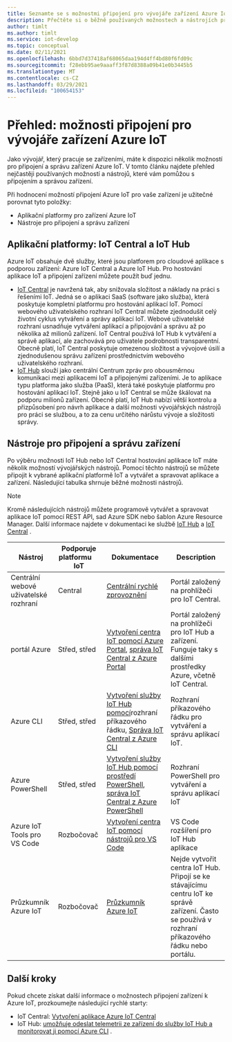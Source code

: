 ```yaml
---
title: Seznamte se s možnostmi připojení pro vývojáře zařízení Azure IoT.
description: Přečtěte si o běžně používaných možnostech a nástrojích připojení zařízení pro vývojáře zařízení Azure IoT.
author: timlt
ms.author: timlt
ms.service: iot-develop
ms.topic: conceptual
ms.date: 02/11/2021
ms.openlocfilehash: 6bbd7d37418af68065daa194d4ff4bd80f6fd09c
ms.sourcegitcommit: f28ebb95ae9aaaff3f87d8388a09b41e0b3445b5
ms.translationtype: MT
ms.contentlocale: cs-CZ
ms.lasthandoff: 03/29/2021
ms.locfileid: "100654153"
---
```

# <a name="overview-connection-options-for-azure-iot-device-developers"></a>Přehled: možnosti připojení pro vývojáře zařízení Azure IoT
Jako vývojář, který pracuje se zařízeními, máte k dispozici několik možností pro připojení a správu zařízení Azure IoT. V tomto článku najdete přehled nejčastěji používaných možností a nástrojů, které vám pomůžou s připojením a správou zařízení.

Při hodnocení možností připojení Azure IoT pro vaše zařízení je užitečné porovnat tyto položky:
- Aplikační platformy pro zařízení Azure IoT
- Nástroje pro připojení a správu zařízení

## <a name="application-platforms-iot-central-and-iot-hub"></a>Aplikační platformy: IoT Central a IoT Hub
Azure IoT obsahuje dvě služby, které jsou platforem pro cloudové aplikace s podporou zařízení: Azure IoT Central a Azure IoT Hub. Pro hostování aplikace IoT a připojení zařízení můžete použít buď jednu.
- [IoT Central](../iot-central/core/overview-iot-central.md) je navržená tak, aby snižovala složitost a náklady na práci s řešeními IoT. Jedná se o aplikaci SaaS (software jako služba), která poskytuje kompletní platformu pro hostování aplikací IoT. Pomocí webového uživatelského rozhraní IoT Central můžete zjednodušit celý životní cyklus vytváření a správy aplikací IoT. Webové uživatelské rozhraní usnadňuje vytváření aplikací a připojování a správu až po několika až milionů zařízení. IoT Central používá IoT Hub k vytváření a správě aplikací, ale zachovává pro uživatele podrobnosti transparentní. Obecně platí, IoT Central poskytuje omezenou složitost a vývojové úsilí a zjednodušenou správu zařízení prostřednictvím webového uživatelského rozhraní.
- [IoT Hub](../iot-hub/about-iot-hub.md) slouží jako centrální Centrum zpráv pro obousměrnou komunikaci mezi aplikacemi IoT a připojenými zařízeními. Je to aplikace typu platforma jako služba (PaaS), která také poskytuje platformu pro hostování aplikací IoT. Stejně jako u IoT Central se může škálovat na podporu milionů zařízení. Obecně platí, IoT Hub nabízí větší kontrolu a přizpůsobení pro návrh aplikace a další možnosti vývojářských nástrojů pro práci se službou, a to za cenu určitého nárůstu vývoje a složitosti správy.

## <a name="tools-to-connect-and-manage-devices"></a>Nástroje pro připojení a správu zařízení
Po výběru možnosti IoT Hub nebo IoT Central hostování aplikace IoT máte několik možností vývojářských nástrojů. Pomocí těchto nástrojů se můžete připojit k vybrané aplikační platformě IoT a vytvářet a spravovat aplikace a zařízení. Následující tabulka shrnuje běžné možnosti nástrojů. 

> [!NOTE]
> Kromě následujících nástrojů můžete programově vytvářet a spravovat aplikace IoT pomocí REST API, sad Azure SDK nebo šablon Azure Resource Manager. Další informace najdete v dokumentaci ke službě [IoT Hub](../iot-hub/about-iot-hub.md) a [IoT Central](../iot-central/core/overview-iot-central.md) .

|Nástroj  |Podporuje platformu &nbsp; &nbsp; &nbsp; IoT &nbsp; |Dokumentace  |Description  |
|---------|---------|---------|---------|
|Centrální webové uživatelské rozhraní     | Central | [Centrální rychlé zprovoznění](../iot-central/core/quick-deploy-iot-central.md) | Portál založený na prohlížeči pro IoT Central. |
|portál Azure     | Střed, střed      | [Vytvoření centra IoT pomocí Azure Portal](../iot-hub/iot-hub-create-through-portal.md), [správa IoT Central z Azure Portal](../iot-central/core/howto-manage-iot-central-from-portal.md)| Portál založený na prohlížeči pro IoT Hub a zařízení. Funguje taky s dalšími prostředky Azure, včetně IoT Central. |
|Azure CLI     | Střed, střed          | [Vytvoření služby IoT Hub pomocí](../iot-hub/iot-hub-create-using-cli.md)rozhraní příkazového řádku, [Správa IoT Central z Azure CLI](../iot-central/core/howto-manage-iot-central-from-cli.md) | Rozhraní příkazového řádku pro vytváření a správu aplikací IoT. |
|Azure PowerShell     | Střed, střed   | [Vytvoření služby IoT Hub pomocí prostředí PowerShell](../iot-hub/iot-hub-create-using-powershell.md), [správa IoT Central z Azure PowerShell](../iot-central/core/howto-manage-iot-central-from-powershell.md) | Rozhraní PowerShell pro vytváření a správu aplikací IoT |
|Azure IoT Tools pro VS Code  | Rozbočovač | [Vytvoření centra IoT pomocí nástrojů pro VS Code](../iot-hub/iot-hub-create-use-iot-toolkit.md) | VS Code rozšíření pro IoT Hub aplikace |
|Průzkumník Azure IoT     | Rozbočovač | [Průzkumník Azure IoT](https://github.com/Azure/azure-iot-explorer) | Nejde vytvořit centra IoT Hub. Připojí se ke stávajícímu centru IoT ke správě zařízení. Často se používá v rozhraní příkazového řádku nebo portálu.|

## <a name="next-steps"></a>Další kroky
Pokud chcete získat další informace o možnostech připojení zařízení k Azure IoT, prozkoumejte následující rychlé starty:
- IoT Central: [Vytvoření aplikace Azure IoT Central](../iot-central/core/quick-deploy-iot-central.md)
- IoT Hub: [umožňuje odeslat telemetrii ze zařízení do služby IoT Hub a monitorovat ji pomocí Azure CLI](../iot-hub/quickstart-send-telemetry-cli.md) .